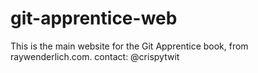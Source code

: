 # git-apprentice-web
This is the main website for the Git Apprentice book, from
raywenderlich.com.
contact: @crispytwit


